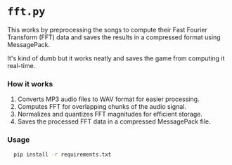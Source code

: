 # `fft.py`

This works by preprocessing the songs to compute their Fast Fourier Transform (FFT) data and saves the results in a compressed format using MessagePack.

It's kind of dumb but it works neatly and saves the game from computing it real-time.

### How it works

1. Converts MP3 audio files to WAV format for easier processing.
2. Computes FFT for overlapping chunks of the audio signal.
3. Normalizes and quantizes FFT magnitudes for efficient storage.
4. Saves the processed FFT data in a compressed MessagePack file.

### Usage

```sh
  pip install -r requirements.txt
```
